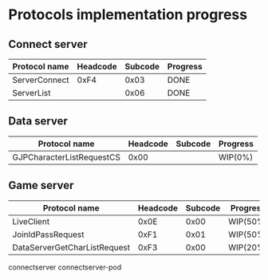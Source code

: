 # Protocols implementation progress

## Connect server

| Protocol name       | Headcode   | Subcode | Progress |
| ------------------- | ---------- | ------- | -------- |
| ServerConnect       | 0xF4       | 0x03    | DONE     |
| ServerList          |            | 0x06    | DONE     |

## Data server

| Protocol name                | Headcode   | Subcode | Progress |
| ---------------------------- | ---------- | ------- | -------- |
| GJPCharacterListRequestCS    | 0x00       |         | WIP(0%)  |

## Game server

| Protocol name                | Headcode   | Subcode | Progress |
| ---------------------------- | ---------- | ------- | -------- |
| LiveClient                   | 0x0E       | 0x00    | WIP(50%) |
| JoinIdPassRequest            | 0xF1       | 0x01    | WIP(50%) |
| DataServerGetCharListRequest | 0xF3       | 0x00    | WIP(20%) |

connectserver
connectserver-pod